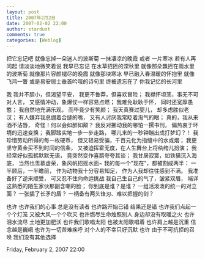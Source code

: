 ```yaml
---
layout: post
title: 2007年2月2日
date: 2007-02-02 22:00
author: stardust
comments: true
categories: [Weblog]
---
```

把它忘记吧 就像忘掉一朵迷人的波斯菊 一抹凄凉的晚霞 或者 一片寒冰
若有人再问起 请淡淡地微笑着说 我早已忘记 在水草招摇的深秋里
就像那朵飘摇在雨水里的波斯菊 就像那片容颜褪尽的晚霞 就像那块寒冰
早已融入春温暖的怀抱里 就像飞鸿一瞥 或是易安居士垂首吟哦的诗句里
终被遗忘在了 你我记忆的长河里

我 我并不胆小，但渴望平安， 我更不鲁莽，但喜欢冒险；
我襟怀坦荡，事无不可对人言， 又感情冲动，象爆仗一样容易点燃；
我难免耿耿于怀， 同时还宽厚愚憨；
我自然地充满乐观， 而毕竟少有笑颜；
我天真赛过婴儿， 却多虑胜似老汉；
有人嫌弃我总绷着合缝的嘴， 又有人讨厌我常眨着淘气的眼；
真的，我从来酒不沾唇， 奇怪！何以会如醉如颠？
我反对挪动我的哪怕一摞书刊， 偏热衷于环境的迅速变换；
我脚踏实地一步一步走路， 哪儿来的一秒钟蹦出成打梦幻？！
我珍惜劳动所得的每一枚硬币， 但又轻易受骗，千百元化为指缝中的水或烟；
我更坚守黄金买不到时间的信条， 又被迫挥霍无度，在人生舞台上将纨绔儿扮演；
我经常好似孤鹤默默无语， 竟突然变作喜鹊夸夸其谈；
我甘居寂寞，如铁猫沉入海底， 当然也羡慕虚荣，象风帆招摇水面~
我的每一个"现在"，都被割成两半： 一半顾后，一半瞻前，
作为动物我十分容易知足， 作为人我却往往感到不满。
我准备好了逆来顺受， 可又忍不住向命运挑战
我自己生自己的气了，皱紧双眉， 端详这熟悉的陌生家伙那副含嘲的脸；
你到底是谁？是谁？ 一组活泼泼的统一的对立面？ 一张插了长矛的盾？ 一柄备有两头锋刃、难以把握的剑？

也许
也许我们的心事 总是没有读者
也许路开始已错 结果还是错
也许我们点起一个个灯笼 又被大风一个个吹灭
也许燃尽生命烛照别人 身边却没有取暖之火
也许泪水流尽 土地更加肥沃
也许我们歌唱太阳 也被太阳歌唱着
也许肩上越是沉重 信念越是巍峨
也许为一切苦难疾呼 对个人的不幸只好沉默
也许 由于不可抗拒的召唤 我们没有其他选择

Friday, February 2, 2007 22:00

